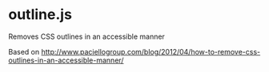 # outline.js

Removes CSS outlines in an accessible manner

Based on http://www.paciellogroup.com/blog/2012/04/how-to-remove-css-outlines-in-an-accessible-manner/
